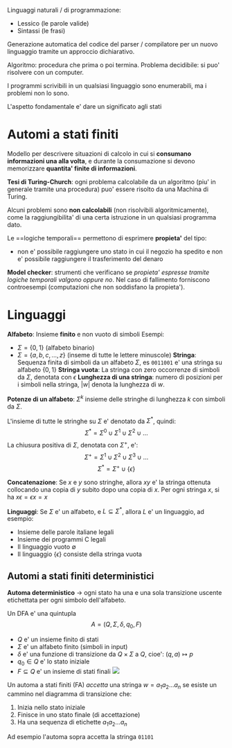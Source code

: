 Linguaggi naturali / di programmazione:
- Lessico (le parole valide)
- Sintassi (le frasi)

Generazione automatica del codice del parser / compilatore per un nuovo linguaggio tramite un approccio dichiarativo.

Algoritmo: procedura che prima o poi termina.
Problema decidibile: si puo' risolvere con un computer.

I programmi scrivibili in un qualsiasi linguaggio sono enumerabili, ma i problemi non lo sono.


L'aspetto fondamentale e' dare un significato agli stati

# Automi a stati finiti

Modello per descrivere situazioni di calcolo in cui si **consumano informazioni una alla volta**, e durante la consumazione si devono memorizzare **quantita' finite di informazioni**.

**Tesi di Turing-Church**: ogni problema calcolabile da un algoritmo (piu' in generale tramite una procedura) puo' essere risolto da una Machina di Turing.

Alcuni problemi sono **non calcolabili** (non risolvibili algoritmicamente), come la raggiungibilita' di una certa istruzione in un qualsiasi programma dato.

Le ==logiche temporali== permettono di esprimere **propieta'** del tipo:
- non e' possibile raggiungere uno stato in cui il negozio ha spedito e non e' possibile raggiungere il trasferimento del denaro

**Model checker**: strumenti che verificano se *propieta' espresse tramite logiche temporali valgono oppure no*. Nel caso di fallimento forniscono controesempi (computazioni che non soddisfano la propieta').

# Linguaggi

**Alfabeto**: Insieme **finito** e non vuoto di simboli
Esempi: 
- $\Sigma = \{0,1\}$ (alfabeto binario)
- $\Sigma = \{a,b,c,\dots,z\}$ (inseme di tutte le lettere minuscole)
**Stringa**: Sequenza finita di simboli da un alfabeto $\Sigma$, es `0011001` e' una stringa su alfabeto $\{0,1\}$
**Stringa vuota**: La stringa con zero occorrenze di simboli da $\Sigma$, denotata con $\epsilon$
**Lunghezza di una stringa**: numero di posizioni per i simboli nella stringa, $|w|$ denota la lunghezza di $w$.

**Potenze di un alfabeto**: $\Sigma^k$ insieme delle stringhe di lunghezza $k$ con simboli da $\Sigma$.

L'insieme di tutte le stringhe su $\Sigma$ e' denotato da $\Sigma^*$, quindi:
$$ \Sigma^* = \Sigma^0 \cup \Sigma^1 \cup \Sigma^2 \cup \dots $$
La chiusura positiva di $\Sigma$, denotata con $\Sigma^+$, e':
$$ \Sigma^+ = \Sigma^1 \cup \Sigma^2 \cup \Sigma^3 \cup \dots $$
$$ \Sigma^* = \Sigma^+ \cup \{\epsilon\} $$

**Concatenazione**: Se $x$ e $y$ sono stringhe, allora $xy$ e' la stringa ottenuta collocando una copia di $y$ subito dopo una copia di $x$.
Per ogni stringa $x$, si ha $x\epsilon = \epsilon x = x$

**Linguaggi**:
Se $\Sigma$ e' un alfabeto, e $L \subseteq \Sigma^*$, allora $L$ e' un linguaggio, ad esempio:
- Insieme delle parole italiane legali
- Insieme dei programmi C legali
- Il linguaggio vuoto $\emptyset$
- Il linguaggio $\{\epsilon\}$ consiste della stringa vuota

## Automi a stati finiti deterministici

**Automa deterministico** $\rightarrow$ ogni stato ha una e una sola transizione uscente etichettata per ogni simbolo dell'alfabeto.

Un DFA e' una quintupla
$$ A = (Q, \Sigma, \delta, q_0, F) $$
- $Q$ e' un insieme finito di stati
- $\Sigma$ e' un alfabeto finito (simboli in input)
- $\delta$ e' una funzione di transizione da $Q \times \Sigma$ a $Q$, cioe': $(q, a) \mapsto p$
- $q_0 \in Q$ e' lo stato iniziale
- $F \subseteq Q$ e' un insieme di stati finali
![](dfa.png)

Un automa a stati finiti (FA) *accetta* una stringa $w = a_1 a_2 \dots a_n$ se esiste un cammino nel diagramma di transizione che:
1. Inizia nello stato iniziale
2. Finisce in uno stato finale (di accettazione)
3. Ha una sequenza di etichette $a_1 a_2 \dots a_n$

Ad esempio l'automa sopra accetta la stringa `01101`